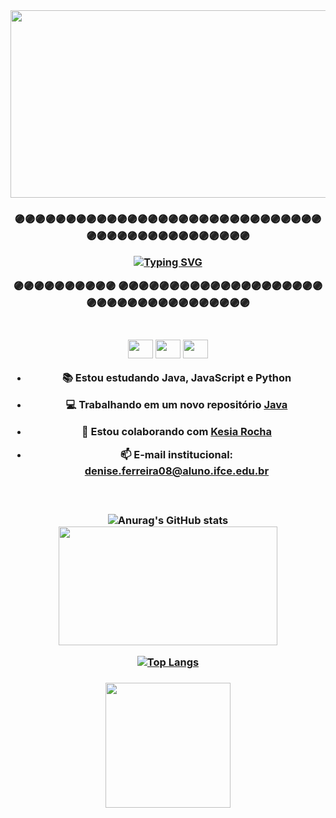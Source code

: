 <div align= center>
<img height = 300 width = 850 src= "https://user-images.githubusercontent.com/124710256/224447776-13be37fc-fa4f-4a3d-be91-b4844e931d57.jpg"/>
</div>







<h3 align = center>
 
🟣🟣🟣🟣🟣🟣🟣🟣🟣🟣🟣🟣🟣🟣🟣🟣🟣🟣🟣🟣🟣🟣🟣🟣🟣🟣🟣🟣🟣🟣🟣🟣🟣🟣🟣🟣🟣🟣🟣🟣🟣🟣🟣🟣🟣🟣
 
 
 <a href="https://git.io/typing-svg"><img src="https://readme-typing-svg.herokuapp.com?font=Futura&size=30&duration=2500&pause=1500&color=C93CCF&center=true&vCenter=true&width=500&height=100&lines=HI!+MY+NAME+IS+DENISE+FERREIRA;SEJA+BEM-VINDO!!!" alt="Typing SVG" /></a>


🟣🟣🟣🟣🟣🟣🟣🟣🟣🟣
🟣🟣🟣🟣🟣🟣🟣🟣🟣🟣🟣🟣🟣🟣🟣🟣🟣🟣🟣🟣🟣🟣🟣🟣🟣🟣🟣🟣🟣🟣🟣🟣🟣🟣🟣🟣

 
 
 <h3 align="center">
 
 
<div style="display: inline_block"><br>
 <link rel="stylesheet" href="https://cdn.jsdelivr.net/gh/devicons/devicon@v2.15.1/devicon.min.css">
 <img height= 30 width = 40 src="https://cdn.jsdelivr.net/gh/devicons/devicon/icons/java/java-original.svg" />
 <img height = 30 width = 40 src="https://cdn.jsdelivr.net/gh/devicons/devicon/icons/javascript/javascript-original.svg" />
 <img height = 30 width = 40 src="https://cdn.jsdelivr.net/gh/devicons/devicon/icons/python/python-original.svg" />
          
</div>         
  
- 📚 Estou estudando Java, JavaScript e Python

- 💻 Trabalhando em um novo repositório [Java](https://github.com/DeniseFer/DeniseFer/edit/main/README.md)

- 👯 Estou colaborando com [Kesia Rocha](https://github.com/DeniseFer/DeniseFer/edit/main/README.md)

- 📫 E-mail institucional: denise.ferreira08@aluno.ifce.edu.br



<h3 align = center>
<div style="display: inline_block"><br>
 
 
![Anurag's GitHub stats](https://github-readme-stats.vercel.app/api?username=DeniseFer&show_icons=true&theme=radical)
 <img height = 190 width = 350 src = "https://user-images.githubusercontent.com/124710256/224452495-12cffa35-ccf5-47eb-abb8-66796ed080e4.gif" />


 </div>
 
[![Top Langs](https://github-readme-stats.vercel.app/api/top-langs/?username=DeniseFer&hide_progress=true&theme=radical)](https://github.com/DeniseFer/github-readme-stats)
 
 <h3 align = center>
  
  
 
<img height = 200 width= 200 src ="https://user-images.githubusercontent.com/124710256/224451694-20d18232-5a32-45f5-83b5-d8a83e069d62.gif" />
 
 
